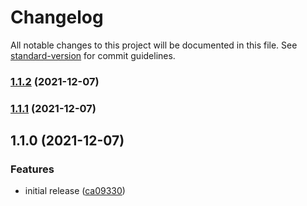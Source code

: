 # Changelog

All notable changes to this project will be documented in this file. See [standard-version](https://github.com/conventional-changelog/standard-version) for commit guidelines.

### [1.1.2](https://github.com/BoruiGu/splunk-stdio-collector/compare/v1.1.1...v1.1.2) (2021-12-07)

### [1.1.1](https://github.com/BoruiGu/splunk-stdio-collector/compare/v1.1.0...v1.1.1) (2021-12-07)

## 1.1.0 (2021-12-07)

### Features

-   initial release ([ca09330](https://github.com/BoruiGu/splunk-stdio-collector/commit/ca09330fbf592091b2dfe2e1cd5651fa52e7ee30))
